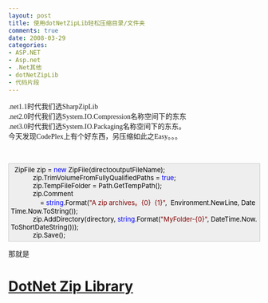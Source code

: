```yaml
---
layout: post
title: 使用dotNetZipLib轻松压缩目录/文件夹
comments: true
date: 2008-03-29
categories:
- ASP.NET
- Asp.net
- .Net其他
- dotNetZipLib
- 代码片段
---
```


<div><span style="font-family: Verdana;">.net1.1时代我们选SharpZipLib<br />.net2.0时代我们选System.IO.Compression名称空间下的东东<br />.net3.0时代我们选System.IO.Packaging名称空间下的东东。<br />今天发现CodePlex上有个好东西，另压缩如此之Easy。。。</span></div>
<p> </p>
<p><span style="font-family: Verdana;"></span></p>
<div style="padding-right: 5px; padding-left: 4px; font-size: 13px; padding-bottom: 4px; width: 98%; word-break: break-all; padding-top: 4px; background-color: #eeeeee; border: #cccccc 1px solid;">
<span style="color: #000000">  ZipFile zip </span><span style="color: #000000">=</span><span style="color: #000000"> </span><span style="color: #0000ff">new</span><span style="color: #000000"> ZipFile(directo</span><span style="color: #000000">outputFileName);<br />            zip.TrimVolumeFromFullyQualifiedPaths </span><span style="color: #000000">=</span><span style="color: #000000"> </span><span style="color: #0000ff">true</span><span style="color: #000000">;<br />            zip.TempFileFolder </span><span style="color: #000000">=</span><span style="color: #000000"> Path.GetTempPath();<br />            zip.Comment<br />                </span><span style="color: #000000">=</span><span style="color: #000000"> </span><span style="color: #0000ff">string</span><span style="color: #000000">.Format(</span><span style="color: #800000">"</span><span style="color: #800000">A zip archives。{0}  {1}</span><span style="color: #800000">"</span><span style="color: #000000">,  Environment.NewLine, DateTime.Now.ToString());<br />            zip.AddDirectory(directory, </span><span style="color: #0000ff">string</span><span style="color: #000000">.Format(</span><span style="color: #800000">"</span><span style="color: #800000">MyFolder-{0}</span><span style="color: #800000">"</span><span style="color: #000000">, DateTime.Now.ToShortDateString()));<br />            zip.Save();</span>
</div>
<p>那就是</p>
<p></p>
<h1 class="ProjectHeader NoMargin"><a id="ctl00_ctl00_WideContent_ProjectTitleControl1_ProjectTitleLink" class="NoUnderline" tabindex="0" href="http://www.codeplex.com/DotNetZip"><span id="ctl00_ctl00_WideContent_ProjectTitleControl1_TitleLabel">DotNet Zip Library</span></a></h1>
<p> </p>
<p> <br /></p>				
